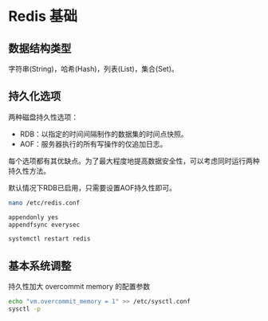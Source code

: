# Redis 基础

## 数据结构类型

字符串(String)，哈希(Hash)，列表(List)，集合(Set)。

## 持久化选项

两种磁盘持久性选项： 

- RDB：以指定的时间间隔制作的数据集的时间点快照。 
- AOF：服务器执行的所有写操作的仅追加日志。 

每个选项都有其优缺点。为了最大程度地提高数据安全性，可以考虑同时运行两种持久性方法。

默认情况下RDB已启用，只需要设置AOF持久性即可。

```bash
nano /etc/redis.conf
```

```bash
appendonly yes
appendfsync everysec
```

```bash
systemctl restart redis
```

## 基本系统调整

持久性加大 overcommit memory 的配置参数

```bash
echo "vm.overcommit_memory = 1" >> /etc/sysctl.conf
sysctl -p
```


